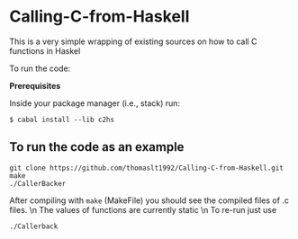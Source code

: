 # Calling-C-from-Haskell
This is a very simple wrapping of existing sources on how to call C functions in Haskel

To run the code:

<b>Prerequisites</b>

Inside your package manager (i.e., stack) run:

```
$ cabal install --lib c2hs
```

## To run the code as an example
``` 
git clone https://github.com/thomaslt1992/Calling-C-from-Haskell.git
make 
./CallerBacker
```

After compiling with ```make``` (MakeFile) you should see the compiled files of .c files. \n
The values of functions are currently static \n
To re-run just use 
```
./Callerback
```


